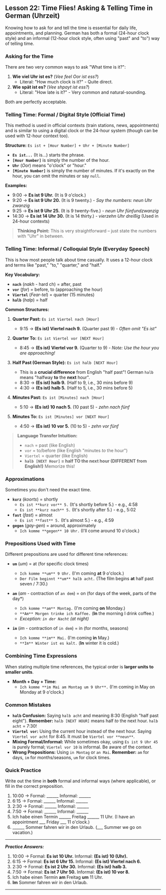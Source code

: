 ## Lesson 22: Time Flies! Asking & Telling Time in German (Uhrzeit)

Knowing how to ask for and tell the time is essential for daily life, appointments, and planning. German has both a formal (24-hour clock style) and an informal (12-hour clock style, often using "past" and "to") way of telling time.

### Asking for the Time

There are two very common ways to ask "What time is it?":

1.  **Wie viel Uhr ist es?** (*Vee feel Oor ist ess?*)
    *   Literal: "How much clock is it?" - Quite direct.
2.  **Wie spät ist es?** (*Vee shpayt ist ess?*)
    *   Literal: "How late is it?" - Very common and natural-sounding.

Both are perfectly acceptable.

### Telling Time: Formal / Digital Style (Official Time)

This method is used in official contexts (train stations, news, appointments) and is similar to using a digital clock or the 24-hour system (though can be used with 12-hour context too).

**Structure:** `Es ist + [Hour Number] + Uhr + [Minute Number]`

*   **`Es ist...`** (It is...) starts the phrase.
*   **`[Hour Number]`** is simply the number of the hour.
*   **`Uhr`** (*Oor*) means "o'clock" or "hour."
*   **`[Minute Number]`** is simply the number of minutes. If it's exactly on the hour, you can omit the minutes or say `null`.

**Examples:**

*   9:00 -> **Es ist 9 Uhr.** (It is 9 o'clock.)
*   9:20 -> **Es ist 9 Uhr 20.** (It is 9 twenty.) - *Say the numbers: neun Uhr zwanzig*
*   9:25 -> **Es ist 9 Uhr 25.** (It is 9 twenty-five.) - *neun Uhr fünfundzwanzig*
*   14:30 -> **Es ist 14 Uhr 30.** (It is 14 thirty.) - *vierzehn Uhr dreißig* (Used in 24-hour contexts)

> **Thinking Point:** This is very straightforward – just state the numbers with "Uhr" in between.

### Telling Time: Informal / Colloquial Style (Everyday Speech)

This is how most people talk about time casually. It uses a 12-hour clock and terms like "past," "to," "quarter," and "half."

**Key Vocabulary:**

*   **`nach`** (*nakh* - hard ch) = after, past
*   **`vor`** (*for*) = before, to (approaching the hour)
*   **`Viertel`** (*Fear-tel*) = quarter (15 minutes)
*   **`halb`** (*halp*) = half

**Common Structures:**

1.  **Quarter Past:** `Es ist Viertel nach [Hour]`
    *   9:15 -> **(Es ist) Viertel nach 9.** (Quarter past 9) - *Often omit "Es ist"*

2.  **Quarter To:** `Es ist Viertel vor [NEXT Hour]`
    *   8:45 -> **(Es ist) Viertel vor 9.** (Quarter to 9) - *Note: Use the hour you are approaching!*

3.  **Half Past (German Style):** `Es ist halb [NEXT Hour]`
    *   This is a **crucial difference** from English "half past"! German `halb` means "halfway **to** the **next** hour".
    *   8:30 -> **(Es ist) halb 9.** (Half to 9, i.e., 30 mins before 9)
    *   4:30 -> **(Es ist) halb 5.** (Half to 5, i.e., 30 mins before 5)

4.  **Minutes Past:** `Es ist [Minutes] nach [Hour]`
    *   5:10 -> **(Es ist) 10 nach 5.** (10 past 5) - *zehn nach fünf*

5.  **Minutes To:** `Es ist [Minutes] vor [NEXT Hour]`
    *   4:50 -> **(Es ist) 10 vor 5.** (10 to 5) - *zehn vor fünf*

> **Language Transfer Intuition:**
> *   `nach` = past (like English)
> *   `vor` = to/before (like English "minutes *to* the hour")
> *   `Viertel` = quarter (like English)
> *   **`halb [NEXT Hour]` = half TO the next hour (DIFFERENT from English!)** Memorize this!

### Approximations

Sometimes you don't need the exact time.

*   **`kurz`** (*koorts*) = shortly
    *   `Es ist **kurz vor** 5.` (It's shortly before 5.) - e.g., 4:58
    *   `Es ist **kurz nach** 5.` (It's shortly after 5.) - e.g., 5:02
*   **`fast`** (*fast*) = almost
    *   `Es ist **fast** 5.` (It's almost 5.) - e.g., 4:59
*   **`gegen`** (*gay-gen*) = around, approximately
    *   `Ich komme **gegen** 10 Uhr.` (I'll come around 10 o'clock.)

### Prepositions Used with Time

Different prepositions are used for different time references:

*   **`um`** (*um*) = at (for specific clock times)
    *   `Ich komme **um** 9 Uhr.` (I'm coming **at** 9 o'clock.)
    *   `Der Film beginnt **um** halb acht.` (The film begins **at** half past seven / 7:30.)

*   **`am`** (*am* - contraction of `an dem`) = on (for days of the week, parts of the day*)
    *   `Ich komme **am** Montag.` (I'm coming **on** Monday.)
    *   `**Am** Morgen trinke ich Kaffee.` (**In** the morning I drink coffee.)
    *   *Exception: `in der Nacht` (at night)*

*   **`im`** (*im* - contraction of `in dem`) = in (for months, seasons)
    *   `Ich komme **im** Mai.` (I'm coming **in** May.)
    *   `**Im** Winter ist es kalt.` (**In** winter it is cold.)

### Combining Time Expressions

When stating multiple time references, the typical order is **larger units to smaller units**.

*   **Month + Day + Time:**
    *   `Ich komme **im Mai am Montag um 9 Uhr**.` (I'm coming in May on Monday at 9 o'clock.)

### Common Mistakes

*   **`halb` Confusion:** Saying `halb acht` and meaning 8:30 (English "half past eight"). **Remember:** `halb [NEXT HOUR]` means half *to* the next hour. `halb acht` = 7:30!
*   **`Viertel vor`:** Using the current hour instead of the next hour. Saying `Viertel vor acht` for 8:45. It must be `Viertel vor **neun**`.
*   **Mixing Formal/Informal:** While sometimes okay, using `Es ist 9 Uhr 45` is purely formal; `Viertel vor 10` is informal. Be aware of the context.
*   **Wrong Prepositions:** Using `in Montag` or `an Mai`. **Remember:** `am` for days, `im` for months/seasons, `um` for clock times.

### Quick Practice

Write out the time in **both** formal and informal ways (where applicable), or fill in the correct preposition.

1.  10:00 -> Formal: ______ Informal: ______
2.  6:15 -> Formal: ______ Informal: ______
3.  2:30 -> Formal: ______ Informal: ______
4.  7:50 -> Formal: ______ Informal: ______
5.  Ich habe einen Termin ______ Freitag ______ 11 Uhr. (I have an appointment ___ Friday ___ 11 o'clock.)
6.  ______ Sommer fahren wir in den Urlaub. (___ Summer we go on vacation.)

---
***Practice Answers:***

1.  10:00 -> Formal: **Es ist 10 Uhr.** Informal: **(Es ist) 10 (Uhr).**
2.  6:15 -> Formal: **Es ist 6 Uhr 15.** Informal: **(Es ist) Viertel nach 6.**
3.  2:30 -> Formal: **Es ist 2 Uhr 30.** Informal: **(Es ist) halb 3.**
4.  7:50 -> Formal: **Es ist 7 Uhr 50.** Informal: **(Es ist) 10 vor 8.**
5.  Ich habe einen Termin **am** Freitag **um** 11 Uhr.
6.  **Im** Sommer fahren wir in den Urlaub.
---
